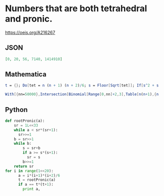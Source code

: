# Numbers that are both tetrahedral and pronic\.
https://oeis.org/A216267
## JSON
```JSON
[0, 20, 56, 7140, 1414910]
```
## Mathematica
```Mathematica
t = {}; Do[tet = n (n + 1) (n + 2)/6; s = Floor[Sqrt[tet]]; If[s^2 + s == tet, AppendTo[t, tet]], {n, 0, 1000}]; t (* _T. D. Noe_, Mar 18 2013 *)
```
```Mathematica
With[{nn=50000},Intersection[Binomial[Range[0,nn]+2,3],Table[n(n+1),{n,nn}]]] (* _Harvey P. Dale_, Apr 04 2016 *)
```
## Python
```Python
def rootPronic(a):
    sr = 1L<<33
    while a < sr*(sr+1):
      sr>>=1
    b = sr>>1
    while b:
        s = sr+b
        if a >= s*(s+1):
          sr = s
        b>>=1
    return sr
for i in range(1<<20):
      a = i*(i+1)*(i+2)/6
      t = rootPronic(a)
      if a == t*(t+1):
        print a,
```

